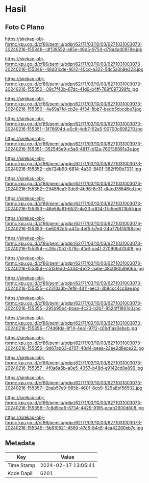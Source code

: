 # Hasil

## Foto C Plano

https://sirekap-obj-formc.kpu.go.id/cf86/pemilu/pdpr/62/71/03/10/03/6271031003073-20240216-155348--df138552-a85e-46d5-9754-d78a4ad0979e.jpg

https://sirekap-obj-formc.kpu.go.id/cf86/pemilu/pdpr/62/71/03/10/03/6271031003073-20240216-155349--48d31cde-4612-40cd-a322-5dc5a0b9e323.jpg

https://sirekap-obj-formc.kpu.go.id/cf86/pemilu/pdpr/62/71/03/10/03/6271031003073-20240216-155350--09c7f40b-67dc-41d9-b4ff-789f097399fc.jpg

https://sirekap-obj-formc.kpu.go.id/cf86/pemilu/pdpr/62/71/03/10/03/6271031003073-20240216-155350--4e69a7fd-cb2e-4f34-8bb7-bedb5cbcdbe7.jpg

https://sirekap-obj-formc.kpu.go.id/cf86/pemilu/pdpr/62/71/03/10/03/6271031003073-20240216-155351--3f76694d-e0c8-4db7-92a5-90700c696270.jpg

https://sirekap-obj-formc.kpu.go.id/cf86/pemilu/pdpr/62/71/03/10/03/6271031003073-20240216-155351--352545e9-c5a8-4817-b12a-760f36891a3e.jpg

https://sirekap-obj-formc.kpu.go.id/cf86/pemilu/pdpr/62/71/03/10/03/6271031003073-20240216-155352--db724b90-6814-4a30-8401-382ff90b7331.jpg

https://sirekap-obj-formc.kpu.go.id/cf86/pemilu/pdpr/62/71/03/10/03/6271031003073-20240216-155352--29488ea1-3dc6-4b96-8c31-dfacd78646cd.jpg

https://sirekap-obj-formc.kpu.go.id/cf86/pemilu/pdpr/62/71/03/10/03/6271031003073-20240216-155353--48e58a91-6531-4e23-a924-17c5ed673b55.jpg

https://sirekap-obj-formc.kpu.go.id/cf86/pemilu/pdpr/62/71/03/10/03/6271031003073-20240216-155353--be6062d5-a47a-4ef5-b7e4-24b77bf55f88.jpg

https://sirekap-obj-formc.kpu.go.id/cf86/pemilu/pdpr/62/71/03/10/03/6271031003073-20240216-155354--c26c7052-079a-4fa6-aa4f-27090bd334f8.jpg

https://sirekap-obj-formc.kpu.go.id/cf86/pemilu/pdpr/62/71/03/10/03/6271031003073-20240216-155354--c5151ed0-4334-4e22-aa6e-48c090b8606b.jpg

https://sirekap-obj-formc.kpu.go.id/cf86/pemilu/pdpr/62/71/03/10/03/6271031003073-20240216-155355--c2310a3b-7ef8-4811-aec2-3b8ccc4cc8ae.jpg

https://sirekap-obj-formc.kpu.go.id/cf86/pemilu/pdpr/62/71/03/10/03/6271031003073-20240216-155355--295b95e4-bbaa-4c23-b2b7-8524ff1861d3.jpg

https://sirekap-obj-formc.kpu.go.id/cf86/pemilu/pdpr/62/71/03/10/03/6271031003073-20240216-155356--f74d6fda-8f14-4ea1-97f2-c6bd1aa0ebeb.jpg

https://sirekap-obj-formc.kpu.go.id/cf86/pemilu/pdpr/62/71/03/10/03/6271031003073-20240216-155356--9d67ab63-d707-40d4-beea-23ee2d8ece22.jpg

https://sirekap-obj-formc.kpu.go.id/cf86/pemilu/pdpr/62/71/03/10/03/6271031003073-20240216-155357--4f0a6a6b-a0e5-4057-b48d-e9142cd8e899.jpg

https://sirekap-obj-formc.kpu.go.id/cf86/pemilu/pdpr/62/71/03/10/03/6271031003073-20240216-155357--2bab57e9-985b-4601-8cb9-529a8bf56532.jpg

https://sirekap-obj-formc.kpu.go.id/cf86/pemilu/pdpr/62/71/03/10/03/6271031003073-20240216-155358--7c8d9ce6-8734-4429-9195-ecab2900d808.jpg

https://sirekap-obj-formc.kpu.go.id/cf86/pemilu/pdpr/62/71/03/10/03/6271031003073-20240216-155349--5b810521-4590-47c5-84c8-4ca42260eb7c.jpg


## Metadata

| Key        | Value               |
| ---------- | ------------------- |
| Time Stamp | 2024-02-17 13:05:41 |
| Kode Dapil | 6201                |




